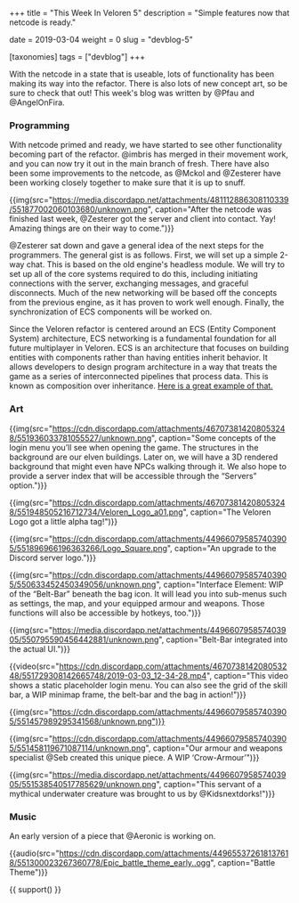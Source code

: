 +++
title = "This Week In Veloren 5"
description = "Simple features now that netcode is ready."

date = 2019-03-04
weight = 0
slug = "devblog-5"

[taxonomies]
tags = ["devblog"]
+++

With the netcode in a state that is useable, lots of functionality has been making its way into the refactor. There is also lots of new concept art, so be sure to check that out! This week's blog was written by @Pfau and @AngelOnFira.

### Programming

With netcode primed and ready, we have started to see other functionality becoming part of the refactor. @imbris has merged in their movement work, and you can now try it out in the main branch of fresh. There have also been some improvements to the netcode, as @Mckol and @Zesterer have been working closely together to make sure that it is up to snuff.

{{img(src="https://media.discordapp.net/attachments/481112886308110339/551877002060103680/unknown.png", caption="After the netcode was finished last week, @Zesterer got the server and client into contact. Yay! Amazing things are on their way to come.")}}

@Zesterer sat down and gave a general idea of the next steps for the programmers. The general gist is as follows. First, we will set up a simple 2-way chat. This is based on the old engine's headless module. We will try to set up all of the core systems required to do this, including initiating connections with the server, exchanging messages, and graceful disconnects. Much of the new networking will be based off the concepts from the previous engine, as it has proven to work well enough. Finally, the synchronization of ECS components will be worked on.

Since the Veloren refactor is centered around an ECS (Entity Component System) architecture, ECS networking is a fundamental foundation for all future multiplayer in Veloren. ECS is an architecture that focuses on building entities with components rather than having entities inherit behavior. It allows developers to design program architecture in a way that treats the game as a series of interconnected pipelines that process data. This is known as composition over inheritance. [Here is a great example of that.](https://www.youtube.com/watch?v=wfMtDGfHWpA)

### Art

{{img(src="https://cdn.discordapp.com/attachments/467073814208053248/551936033781055527/unknown.png", caption="Some concepts of the login menu you’ll see when opening the game. The structures in the background are our elven buildings. Later on, we will have a 3D rendered background that might even have NPCs walking through it. We also hope to provide a server index that will be accessible through the “Servers” option.")}}

{{img(src="https://cdn.discordapp.com/attachments/467073814208053248/551948505216712734/Veloren_Logo_a01.png", caption="The Veloren Logo got a little alpha tag!")}}

{{img(src="https://cdn.discordapp.com/attachments/449660795857403905/551896966196363266/Logo_Square.png", caption="An upgrade to the Discord server logo.")}}

{{img(src="https://cdn.discordapp.com/attachments/449660795857403905/550633452450349056/unknown.png", caption="Interface Element: WIP of the “Belt-Bar” beneath the bag icon. It will lead you into sub-menus such as settings, the map, and your equipped armour and weapons. Those functions will also be accessible by hotkeys, too.")}}

{{img(src="https://media.discordapp.net/attachments/449660795857403905/550795590456442881/unknown.png", caption="Belt-Bar integrated into the actual UI.")}}

{{video(src="https://cdn.discordapp.com/attachments/467073814208053248/551729308142665748/2019-03-03_12-34-28.mp4", caption="This video shows a static placeholder login menu. You can also see the grid of the skill bar, a WIP minimap frame, the belt-bar and the bag in action!")}}

{{img(src="https://cdn.discordapp.com/attachments/449660795857403905/551457989295341568/unknown.png")}}

{{img(src="https://cdn.discordapp.com/attachments/449660795857403905/551458119671087114/unknown.png", caption="Our armour and weapons specialist @Seb created this unique piece. A WIP ‘Crow-Armour’")}}

{{img(src="https://media.discordapp.net/attachments/449660795857403905/551538540517785629/unknown.png", caption="This servant of a mythical underwater creature was brought to us by @Kidsnextdorks!")}}

### Music

An early version of a piece that @Aeronic is working on.

{{audio(src="https://cdn.discordapp.com/attachments/449655372618137618/551300023267360778/Epic_battle_theme_early..ogg", caption="Battle Theme")}}

{{ support() }}
